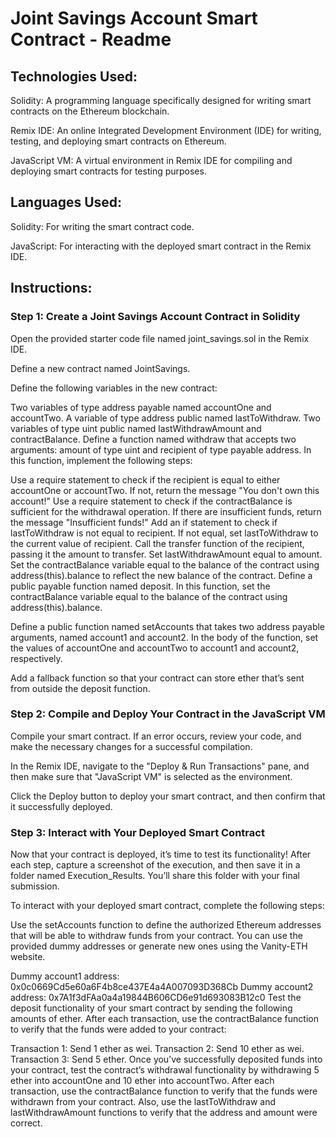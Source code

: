 # Joint Savings Account Smart Contract - Readme

## Technologies Used:
Solidity: A programming language specifically designed for writing smart contracts on the Ethereum blockchain.

Remix IDE: An online Integrated Development Environment (IDE) for writing, testing, and deploying smart contracts on Ethereum.

JavaScript VM: A virtual environment in Remix IDE for compiling and deploying smart contracts for testing purposes.

## Languages Used:
Solidity: For writing the smart contract code.

JavaScript: For interacting with the deployed smart contract in the Remix IDE.

## Instructions:

### Step 1: Create a Joint Savings Account Contract in Solidity
Open the provided starter code file named joint_savings.sol in the Remix IDE.

Define a new contract named JointSavings.

Define the following variables in the new contract:

Two variables of type address payable named accountOne and accountTwo.
A variable of type address public named lastToWithdraw.
Two variables of type uint public named lastWithdrawAmount and contractBalance.
Define a function named withdraw that accepts two arguments: amount of type uint and recipient of type payable address. In this function, implement the following steps:

Use a require statement to check if the recipient is equal to either accountOne or accountTwo. If not, return the message "You don't own this account!"
Use a require statement to check if the contractBalance is sufficient for the withdrawal operation. If there are insufficient funds, return the message "Insufficient funds!"
Add an if statement to check if lastToWithdraw is not equal to recipient. If not equal, set lastToWithdraw to the current value of recipient.
Call the transfer function of the recipient, passing it the amount to transfer.
Set lastWithdrawAmount equal to amount.
Set the contractBalance variable equal to the balance of the contract using address(this).balance to reflect the new balance of the contract.
Define a public payable function named deposit. In this function, set the contractBalance variable equal to the balance of the contract using address(this).balance.

Define a public function named setAccounts that takes two address payable arguments, named account1 and account2. In the body of the function, set the values of accountOne and accountTwo to account1 and account2, respectively.

Add a fallback function so that your contract can store ether that’s sent from outside the deposit function.

### Step 2: Compile and Deploy Your Contract in the JavaScript VM
Compile your smart contract. If an error occurs, review your code, and make the necessary changes for a successful compilation.

In the Remix IDE, navigate to the "Deploy & Run Transactions" pane, and then make sure that "JavaScript VM" is selected as the environment.

Click the Deploy button to deploy your smart contract, and then confirm that it successfully deployed.

### Step 3: Interact with Your Deployed Smart Contract
Now that your contract is deployed, it’s time to test its functionality! After each step, capture a screenshot of the execution, and then save it in a folder named Execution_Results. You’ll share this folder with your final submission.

To interact with your deployed smart contract, complete the following steps:

Use the setAccounts function to define the authorized Ethereum addresses that will be able to withdraw funds from your contract. You can use the provided dummy addresses or generate new ones using the Vanity-ETH website.

Dummy account1 address: 0x0c0669Cd5e60a6F4b8ce437E4a4A007093D368Cb
Dummy account2 address: 0x7A1f3dFAa0a4a19844B606CD6e91d693083B12c0
Test the deposit functionality of your smart contract by sending the following amounts of ether. After each transaction, use the contractBalance function to verify that the funds were added to your contract:

Transaction 1: Send 1 ether as wei.
Transaction 2: Send 10 ether as wei.
Transaction 3: Send 5 ether.
Once you’ve successfully deposited funds into your contract, test the contract’s withdrawal functionality by withdrawing 5 ether into accountOne and 10 ether into accountTwo. After each transaction, use the contractBalance function to verify that the funds were withdrawn from your contract. Also, use the lastToWithdraw and lastWithdrawAmount functions to verify that the address and amount were correct.
